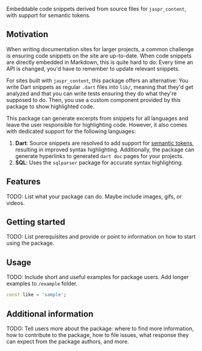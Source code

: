 Embeddable code snippets derived from source files for `jaspr_content`, with
support for semantic tokens.

## Motivation

When writing documentation sites for larger projects, a common challenge is
ensuring code snippets on the site are up-to-date. When code snippets are
directly embedded in Markdown, this is quite hard to do: Every time an API is
changed, you'd have to remember to update relevant snippets.

For sites built with `jaspr_content`, this package offers an alternative: You
write Dart snippets as regular `.dart` files into `lib/`, meaning that they'd
get analyzed and that you can write tests ensuring they do what they're
supposed to do.
Then, you use a custom component provided by this package to show highlighted
code.

This package can generate excerpts from snippets for all languages and leave
the user responsible for highlighting code. However, it also comes with
dedicated support for the following languages:

1. __Dart__: Source snippets are resolved to add support for [semantic tokens](https://github.com/dart-lang/sdk/blob/484c0b85b36c4aa957165d8d7137589df199a683/pkg/analysis_server/doc/implementation/semantic_highlighting.md#L4),
  resulting in improved syntax highlighting.
  Additionally, the package can generate hyperlinks to generated `dart doc`
  pages for your projects.
2. __SQL__: Uses the `sqlparser` package for accurate syntax highlighting.

## Features

TODO: List what your package can do. Maybe include images, gifs, or videos.

## Getting started

TODO: List prerequisites and provide or point to information on how to
start using the package.

## Usage

TODO: Include short and useful examples for package users. Add longer examples
to `/example` folder. 

```dart
const like = 'sample';
```

## Additional information

TODO: Tell users more about the package: where to find more information, how to 
contribute to the package, how to file issues, what response they can expect 
from the package authors, and more.

